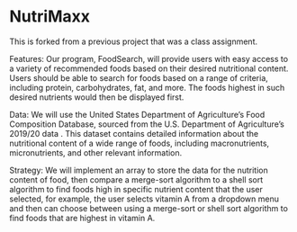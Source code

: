 # NutriMaxx

This is forked from a previous project that was a class assignment.



Features: Our program, FoodSearch, will provide users with easy access to a variety of
recommended foods based on their desired nutritional content. Users should be able to search
for foods based on a range of criteria, including protein, carbohydrates, fat, and more. The foods
highest in such desired nutrients would then be displayed first.

Data: We will use the United States Department of Agriculture’s Food Composition Database,
sourced from the U.S. Department of Agriculture’s 2019/20 data . This dataset contains detailed
information about the nutritional content of a wide range of foods, including macronutrients,
micronutrients, and other relevant information.

Strategy: We will implement an array to store the data for the nutrition content of food,
then compare a merge-sort algorithm to a shell sort algorithm to find foods high in specific
nutrient content that the user selected, for example, the user selects vitamin A from a dropdown
menu and then can choose between using a merge-sort or shell sort algorithm to find foods that
are highest in vitamin A.
